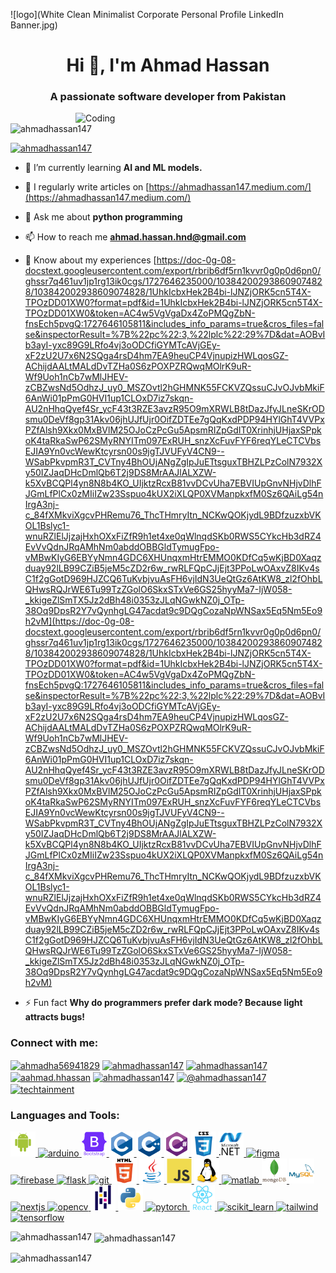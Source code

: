 ![logo](White Clean Minimalist Corporate Personal Profile LinkedIn Banner.jpg)
<h1 align="center">Hi 👋, I'm Ahmad Hassan</h1>
<h3 align="center">A passionate software developer from Pakistan</h3>

<img align = "right" alt = "Coding" width = "400" src = "https://www.youtube.com/redirect?event=video_description&redir_token=QUFFLUhqbjVSTkk1cWRVUDUxQVJZUnJCY1dhbjNiSE8wZ3xBQ3Jtc0ttd1c0OE5xc3J3clYxUFJnbUlTRmt5MUloYnBROFJTczNSZE5UT3JMaUhMMzhQM044ZTVQeUlUR2tsQjlUc2JrUEFIVGJxSXdCUU5hN3BPdXhKa1BDbHNtWHk0QWZHUm1zSUowMHNVN1B3MWowVjJMaw&q=https%3A%2F%2Fuser-images.githubusercontent.com%2F55389276%2F140866485-8fb1c876-9a8f-4d6a-98dc-08c4981eaf70.gif&v=HD4cnRuSGN0" />

<p align="left"> <img src="https://komarev.com/ghpvc/?username=ahmadhassan147&label=Profile%20views&color=0e75b6&style=flat" alt="ahmadhassan147" /> </p>

<p align="left"> <a href="https://github.com/ryo-ma/github-profile-trophy"><img src="https://github-profile-trophy.vercel.app/?username=ahmadhassan147" alt="ahmadhassan147" /></a> </p>

- 🌱 I’m currently learning **AI and ML models.**

- 📝 I regularly write articles on [https://ahmadhassan147.medium.com/](https://ahmadhassan147.medium.com/)

- 💬 Ask me about **python programming**

- 📫 How to reach me **ahmad.hassan.hnd@gmail.com**

- 📄 Know about my experiences [https://doc-0g-08-docstext.googleusercontent.com/export/rbrib6df5rn1kvvr0g0p0d6pn0/ghssr7q461uv1jp1rg13ik0cgs/1727646235000/103842002938609074828/103842002938609074828/1UhkIcbxHek2B4bi-lJNZjORK5cn5T4X-TPOzDD01XW0?format=pdf&id=1UhkIcbxHek2B4bi-lJNZjORK5cn5T4X-TPOzDD01XW0&token=AC4w5VgVgaDx4ZoPMQgZbN-fnsEch5pvgQ:1727646105811&includes_info_params=true&cros_files=false&inspectorResult=%7B%22pc%22:3,%22lplc%22:29%7D&dat=AOBvIb3ayI-yxc89G9LRfo4vj3oODCfiGYMTcAVjGEy-xF2zU2U7x6N2SQga4rsD4hm7EA9heuCP4VjnupizHWLqosGZ-AChijdAALtMALdDvTZHa0S6zPOXPZRQwqMOlrK9uR-Wf9Uoh1nCb7wMlJHEV-zCBZwsNd5OdhzJ_uy0_MSZOvtl2hGHMNK55FCKVZQssuCJvOJvbMkiF6AnWi01pPmG0HVI1up1CLOxD7iz7skqn-AU2nHhqQyef4Sr_ycF43t3RZE3avzR95O9mXRWLB8tDazJfyJLneSKrODsmu0DeVf8gp31Akv06jhUJfUjr0OifZDTEe7gQqKxdPDP94HYlGhT4VVPxPZfAlsh9Xkx0MxBVlM25OJoCzPcGu5ApsmRIZpGdIT0XrinhjUHjaxSPpkoK4taRkaSwP62SMyRNYITm097ExRUH_snzXcFuvFYF6reqYLeCTCVbsEJIA9Yn0vcWewKtcyrsn00s9jgTJVUFyV4CN9--WSabPkvpmR3T_CVTny4BhOUjANgZgIpJuETtsguxTBHZLPzColN7932Xy50IZJaqDHcDmlQb6T2j9DS8MrAAJlALXZW-k5XvBCQPl4yn8N8b4KO_UIjktzRcxB81vvDCvUha7EBVIUpGnvNHjvDlhFJGmLfPlCx0zMIiIZw23Sspuo4kUX2iXLQP0XVManpkxfM0Sz6QAiLg54nIrgA3nj-c_84fXMkviXgcvPHRemu76_ThcTHmryItn_NCKwQOKjydL9BDfzuzxbVKOL1Bslyc1-wnuRZlElJjzajHxhOXxFiZfR9h1et4xe0qWlnqdSKb0RWS5CYkcHb3dRZ4EvVvQdnJRqAMhNm0abddOBBGldTymugFpo-vMBwKIyG6EBYyNmn4GDC6XHUnqxmHtrEMMO0KDfCq5wKjBD0Xaqzduay92lLB99CZiB5jeM5cZD2r6w_rwRLFQpCJjEjt3PPoLwOAxvZ8IKv4sC1f2gGotD969HJZCQ6TuKvbjvuAsFH6vjIdN3UeQtGz6AtKW8_zl2fOhbLQHwsRQJrWE6Tu99TzZGolO6SkxSTxVe6GS25hyyMa7-IjW058-_kkigeZlSmTX5Jz2dBh48i0353zJLqNGwkNZ0j_OTp-38Oq9DpsR2Y7vQynhgLG47acdat9c9DQgCozaNpWNSax5Eq5Nm5Eo9h2vM](https://doc-0g-08-docstext.googleusercontent.com/export/rbrib6df5rn1kvvr0g0p0d6pn0/ghssr7q461uv1jp1rg13ik0cgs/1727646235000/103842002938609074828/103842002938609074828/1UhkIcbxHek2B4bi-lJNZjORK5cn5T4X-TPOzDD01XW0?format=pdf&id=1UhkIcbxHek2B4bi-lJNZjORK5cn5T4X-TPOzDD01XW0&token=AC4w5VgVgaDx4ZoPMQgZbN-fnsEch5pvgQ:1727646105811&includes_info_params=true&cros_files=false&inspectorResult=%7B%22pc%22:3,%22lplc%22:29%7D&dat=AOBvIb3ayI-yxc89G9LRfo4vj3oODCfiGYMTcAVjGEy-xF2zU2U7x6N2SQga4rsD4hm7EA9heuCP4VjnupizHWLqosGZ-AChijdAALtMALdDvTZHa0S6zPOXPZRQwqMOlrK9uR-Wf9Uoh1nCb7wMlJHEV-zCBZwsNd5OdhzJ_uy0_MSZOvtl2hGHMNK55FCKVZQssuCJvOJvbMkiF6AnWi01pPmG0HVI1up1CLOxD7iz7skqn-AU2nHhqQyef4Sr_ycF43t3RZE3avzR95O9mXRWLB8tDazJfyJLneSKrODsmu0DeVf8gp31Akv06jhUJfUjr0OifZDTEe7gQqKxdPDP94HYlGhT4VVPxPZfAlsh9Xkx0MxBVlM25OJoCzPcGu5ApsmRIZpGdIT0XrinhjUHjaxSPpkoK4taRkaSwP62SMyRNYITm097ExRUH_snzXcFuvFYF6reqYLeCTCVbsEJIA9Yn0vcWewKtcyrsn00s9jgTJVUFyV4CN9--WSabPkvpmR3T_CVTny4BhOUjANgZgIpJuETtsguxTBHZLPzColN7932Xy50IZJaqDHcDmlQb6T2j9DS8MrAAJlALXZW-k5XvBCQPl4yn8N8b4KO_UIjktzRcxB81vvDCvUha7EBVIUpGnvNHjvDlhFJGmLfPlCx0zMIiIZw23Sspuo4kUX2iXLQP0XVManpkxfM0Sz6QAiLg54nIrgA3nj-c_84fXMkviXgcvPHRemu76_ThcTHmryItn_NCKwQOKjydL9BDfzuzxbVKOL1Bslyc1-wnuRZlElJjzajHxhOXxFiZfR9h1et4xe0qWlnqdSKb0RWS5CYkcHb3dRZ4EvVvQdnJRqAMhNm0abddOBBGldTymugFpo-vMBwKIyG6EBYyNmn4GDC6XHUnqxmHtrEMMO0KDfCq5wKjBD0Xaqzduay92lLB99CZiB5jeM5cZD2r6w_rwRLFQpCJjEjt3PPoLwOAxvZ8IKv4sC1f2gGotD969HJZCQ6TuKvbjvuAsFH6vjIdN3UeQtGz6AtKW8_zl2fOhbLQHwsRQJrWE6Tu99TzZGolO6SkxSTxVe6GS25hyyMa7-IjW058-_kkigeZlSmTX5Jz2dBh48i0353zJLqNGwkNZ0j_OTp-38Oq9DpsR2Y7vQynhgLG47acdat9c9DQgCozaNpWNSax5Eq5Nm5Eo9h2vM)

- ⚡ Fun fact **Why do programmers prefer dark mode? Because light attracts bugs!**

<h3 align="left">Connect with me:</h3>
<p align="left">
<a href="https://twitter.com/ahmadha56941829" target="blank"><img align="center" src="https://raw.githubusercontent.com/rahuldkjain/github-profile-readme-generator/master/src/images/icons/Social/twitter.svg" alt="ahmadha56941829" height="30" width="40" /></a>
<a href="https://linkedin.com/in/ahmadhassan147" target="blank"><img align="center" src="https://raw.githubusercontent.com/rahuldkjain/github-profile-readme-generator/master/src/images/icons/Social/linked-in-alt.svg" alt="ahmadhassan147" height="30" width="40" /></a>
<a href="https://kaggle.com/ahmadhassan147" target="blank"><img align="center" src="https://raw.githubusercontent.com/rahuldkjain/github-profile-readme-generator/master/src/images/icons/Social/kaggle.svg" alt="ahmadhassan147" height="30" width="40" /></a>
<a href="https://fb.com/aahmad.hhassan" target="blank"><img align="center" src="https://raw.githubusercontent.com/rahuldkjain/github-profile-readme-generator/master/src/images/icons/Social/facebook.svg" alt="aahmad.hhassan" height="30" width="40" /></a>
<a href="https://instagram.com/ahmadhassan147" target="blank"><img align="center" src="https://raw.githubusercontent.com/rahuldkjain/github-profile-readme-generator/master/src/images/icons/Social/instagram.svg" alt="ahmadhassan147" height="30" width="40" /></a>
<a href="https://medium.com/@ahmadhassan147" target="blank"><img align="center" src="https://raw.githubusercontent.com/rahuldkjain/github-profile-readme-generator/master/src/images/icons/Social/medium.svg" alt="@ahmadhassan147" height="30" width="40" /></a>
<a href="https://www.youtube.com/c/techtainment" target="blank"><img align="center" src="https://raw.githubusercontent.com/rahuldkjain/github-profile-readme-generator/master/src/images/icons/Social/youtube.svg" alt="techtainment" height="30" width="40" /></a>
</p>

<h3 align="left">Languages and Tools:</h3>
<p align="left"> <a href="https://developer.android.com" target="_blank" rel="noreferrer"> <img src="https://raw.githubusercontent.com/devicons/devicon/master/icons/android/android-original-wordmark.svg" alt="android" width="40" height="40"/> </a> <a href="https://www.arduino.cc/" target="_blank" rel="noreferrer"> <img src="https://cdn.worldvectorlogo.com/logos/arduino-1.svg" alt="arduino" width="40" height="40"/> </a> <a href="https://getbootstrap.com" target="_blank" rel="noreferrer"> <img src="https://raw.githubusercontent.com/devicons/devicon/master/icons/bootstrap/bootstrap-plain-wordmark.svg" alt="bootstrap" width="40" height="40"/> </a> <a href="https://www.cprogramming.com/" target="_blank" rel="noreferrer"> <img src="https://raw.githubusercontent.com/devicons/devicon/master/icons/c/c-original.svg" alt="c" width="40" height="40"/> </a> <a href="https://www.w3schools.com/cpp/" target="_blank" rel="noreferrer"> <img src="https://raw.githubusercontent.com/devicons/devicon/master/icons/cplusplus/cplusplus-original.svg" alt="cplusplus" width="40" height="40"/> </a> <a href="https://www.w3schools.com/cs/" target="_blank" rel="noreferrer"> <img src="https://raw.githubusercontent.com/devicons/devicon/master/icons/csharp/csharp-original.svg" alt="csharp" width="40" height="40"/> </a> <a href="https://www.w3schools.com/css/" target="_blank" rel="noreferrer"> <img src="https://raw.githubusercontent.com/devicons/devicon/master/icons/css3/css3-original-wordmark.svg" alt="css3" width="40" height="40"/> </a> <a href="https://dotnet.microsoft.com/" target="_blank" rel="noreferrer"> <img src="https://raw.githubusercontent.com/devicons/devicon/master/icons/dot-net/dot-net-original-wordmark.svg" alt="dotnet" width="40" height="40"/> </a> <a href="https://www.figma.com/" target="_blank" rel="noreferrer"> <img src="https://www.vectorlogo.zone/logos/figma/figma-icon.svg" alt="figma" width="40" height="40"/> </a> <a href="https://firebase.google.com/" target="_blank" rel="noreferrer"> <img src="https://www.vectorlogo.zone/logos/firebase/firebase-icon.svg" alt="firebase" width="40" height="40"/> </a> <a href="https://flask.palletsprojects.com/" target="_blank" rel="noreferrer"> <img src="https://www.vectorlogo.zone/logos/pocoo_flask/pocoo_flask-icon.svg" alt="flask" width="40" height="40"/> </a> <a href="https://git-scm.com/" target="_blank" rel="noreferrer"> <img src="https://www.vectorlogo.zone/logos/git-scm/git-scm-icon.svg" alt="git" width="40" height="40"/> </a> <a href="https://www.w3.org/html/" target="_blank" rel="noreferrer"> <img src="https://raw.githubusercontent.com/devicons/devicon/master/icons/html5/html5-original-wordmark.svg" alt="html5" width="40" height="40"/> </a> <a href="https://www.java.com" target="_blank" rel="noreferrer"> <img src="https://raw.githubusercontent.com/devicons/devicon/master/icons/java/java-original.svg" alt="java" width="40" height="40"/> </a> <a href="https://developer.mozilla.org/en-US/docs/Web/JavaScript" target="_blank" rel="noreferrer"> <img src="https://raw.githubusercontent.com/devicons/devicon/master/icons/javascript/javascript-original.svg" alt="javascript" width="40" height="40"/> </a> <a href="https://www.linux.org/" target="_blank" rel="noreferrer"> <img src="https://raw.githubusercontent.com/devicons/devicon/master/icons/linux/linux-original.svg" alt="linux" width="40" height="40"/> </a> <a href="https://www.mathworks.com/" target="_blank" rel="noreferrer"> <img src="https://upload.wikimedia.org/wikipedia/commons/2/21/Matlab_Logo.png" alt="matlab" width="40" height="40"/> </a> <a href="https://www.mongodb.com/" target="_blank" rel="noreferrer"> <img src="https://raw.githubusercontent.com/devicons/devicon/master/icons/mongodb/mongodb-original-wordmark.svg" alt="mongodb" width="40" height="40"/> </a> <a href="https://www.mysql.com/" target="_blank" rel="noreferrer"> <img src="https://raw.githubusercontent.com/devicons/devicon/master/icons/mysql/mysql-original-wordmark.svg" alt="mysql" width="40" height="40"/> </a> <a href="https://nextjs.org/" target="_blank" rel="noreferrer"> <img src="https://cdn.worldvectorlogo.com/logos/nextjs-2.svg" alt="nextjs" width="40" height="40"/> </a> <a href="https://opencv.org/" target="_blank" rel="noreferrer"> <img src="https://www.vectorlogo.zone/logos/opencv/opencv-icon.svg" alt="opencv" width="40" height="40"/> </a> <a href="https://pandas.pydata.org/" target="_blank" rel="noreferrer"> <img src="https://raw.githubusercontent.com/devicons/devicon/2ae2a900d2f041da66e950e4d48052658d850630/icons/pandas/pandas-original.svg" alt="pandas" width="40" height="40"/> </a> <a href="https://www.python.org" target="_blank" rel="noreferrer"> <img src="https://raw.githubusercontent.com/devicons/devicon/master/icons/python/python-original.svg" alt="python" width="40" height="40"/> </a> <a href="https://pytorch.org/" target="_blank" rel="noreferrer"> <img src="https://www.vectorlogo.zone/logos/pytorch/pytorch-icon.svg" alt="pytorch" width="40" height="40"/> </a> <a href="https://reactjs.org/" target="_blank" rel="noreferrer"> <img src="https://raw.githubusercontent.com/devicons/devicon/master/icons/react/react-original-wordmark.svg" alt="react" width="40" height="40"/> </a> <a href="https://scikit-learn.org/" target="_blank" rel="noreferrer"> <img src="https://upload.wikimedia.org/wikipedia/commons/0/05/Scikit_learn_logo_small.svg" alt="scikit_learn" width="40" height="40"/> </a> <a href="https://tailwindcss.com/" target="_blank" rel="noreferrer"> <img src="https://www.vectorlogo.zone/logos/tailwindcss/tailwindcss-icon.svg" alt="tailwind" width="40" height="40"/> </a> <a href="https://www.tensorflow.org" target="_blank" rel="noreferrer"> <img src="https://www.vectorlogo.zone/logos/tensorflow/tensorflow-icon.svg" alt="tensorflow" width="40" height="40"/> </a> </p>

<p><img align="left" src="https://github-readme-stats.vercel.app/api/top-langs?username=ahmadhassan147&show_icons=true&locale=en&layout=compact" alt="ahmadhassan147" /></p>

<p>&nbsp;<img align="center" src="https://github-readme-stats.vercel.app/api?username=ahmadhassan147&show_icons=true&locale=en" alt="ahmadhassan147" /></p>

<p><img align="center" src="https://github-readme-streak-stats.herokuapp.com/?user=ahmadhassan147&" alt="ahmadhassan147" /></p>
